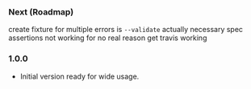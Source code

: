 ### Next (Roadmap)
create fixture for multiple errors
is `--validate` actually necessary
spec assertions not working for no real reason
get travis working

### 1.0.0
- Initial version ready for wide usage.
